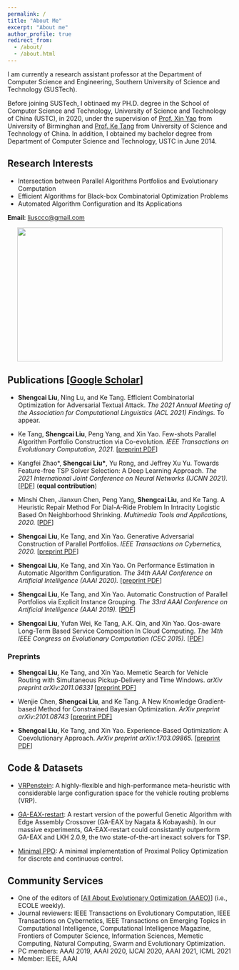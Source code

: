 ```yaml
---
permalink: /
title: "About Me"
excerpt: "About me"
author_profile: true
redirect_from: 
  - /about/
  - /about.html
---
```

I am currently a research assistant professor at the Department of Computer Science and Engineering, Southern University of Science and Technology (SUSTech).

Before joining SUSTech, I obtinaed my PH.D. degree in the School of Computer Science and Technology, University of Science and Technology of China (USTC), in 2020, under the supervision of [Prof. Xin Yao](https://www.cs.bham.ac.uk/~xin/) from University of Birminghan and [Prof. Ke Tang](http://faculty.sustech.edu.cn/tangk3/en/) from University of Science and Technology of China. In addition, I obtained my bachelor degree from Department of Computer Science and Technology, USTC in June 2014.

## Research Interests
* Intersection between Parallel Algorithms Portfolios and Evolutionary Computation
* Efficient Algorithms for Black-box Combinatorial Optimization Problems 
* Automated Algorithm Configuration and Its Applications


**Email**: liusccc@gmail.com
<p align="center">
  <img width="460" height="300" src="http://senshineL.github.io/images/paper-thin-purpose.png">
</p>
<!-- ![](http://senshineL.github.io/images/Purpose-Diagram-4.png) -->

## Publications [[Google Scholar](https://scholar.google.com/citations?user=tV0nV3oAAAAJ&hl=en)]
* **Shengcai Liu**, Ning Lu, and Ke Tang. Efficient Combinatorial Optimization for Adversarial Textual Attack. *The 2021 Annual Meeting of the Association for Computational Linguistics (ACL 2021) Findings.* To appear.

* Ke Tang, **Shengcai Liu**, Peng Yang, and Xin Yao. Few-shots Parallel Algorithm Portfolio Construction via Co-evolution. *IEEE Transactions on Evolutionary Computation, 2021.* [[preprint PDF](http://senshineL.github.io/files/CEPS.pdf)]

* Kangfei Zhao\*, **Shengcai Liu\***, Yu Rong, and Jeffrey Xu Yu. Towards Feature-free TSP Solver Selection: A Deep Learning Approach. *The 2021 International Joint Conference on Neural Networks (IJCNN 2021).* [[PDF](http://senshineL.github.io/files/IJCNN2021.pdf)] (**equal contribution**)

* Minshi Chen, Jianxun Chen, Peng Yang, **Shengcai Liu**, and Ke Tang. A Heuristic Repair Method For Dial-A-Ride Problem In Intracity Logistic Based On Neighborhood Shrinking. *Multimedia Tools and Applications, 2020.* [[PDF](https://link.springer.com/content/pdf/10.1007/s11042-020-08894-7.pdf)]

* **Shengcai Liu**, Ke Tang, and Xin Yao. Generative Adversarial Construction of Parallel Portfolios. *IEEE Transactions on Cybernetics, 2020.* [[preprint PDF](http://senshineL.github.io/files/tcyb2020.pdf)]
   
* **Shengcai Liu**, Ke Tang, and Xin Yao. On Performance Estimation in Automatic Algorithm Configuration. *The 34th AAAI Conference on Artificial Intelligence (AAAI 2020).* [[preprint PDF](http://senshineL.github.io/files/AAAI-2020-final.pdf)]

* **Shengcai Liu**, Ke Tang, and Xin Yao. Automatic Construction of Parallel Portfolios via Explicit Instance Grouping. *The 33rd AAAI Conference on Artificial Intelligence (AAAI 2019).* [[PDF](http://senshineL.github.io/files/AAAI-2019-final.pdf)]

* **Shengcai Liu**, Yufan Wei, Ke Tang, A.K. Qin, and Xin Yao. Qos-aware Long-Term Based Service Composition In Cloud Computing. *The 14th IEEE Congress on Evolutionary Computation (CEC 2015).* [[PDF](http://senshineL.github.io/files/CEC-2015-QoS.pdf)]

### Preprints
* **Shengcai Liu**, Ke Tang, and Xin Yao. Memetic Search for Vehicle Routing with Simultaneous Pickup-Delivery and Time Windows. *arXiv preprint arXiv:2011.06331* [[preprint PDF]](https://arxiv.org/pdf/2011.06331.pdf)

* Wenjie Chen, **Shengcai Liu**, and Ke Tang. A New Knowledge Gradient-based Method for Constrained Bayesian Optimization. *ArXiv preprint arXiv:2101.08743* [[preprint PDF]](https://arxiv.org/pdf/2101.08743.pdf)

<!-- * Ke Tang, **Shengcai Liu**, Peng Yang, and Xin Yao. Few-shots Parameter Tuning Via Co-evolution. *Arxiv preprint arxiv:2007.0050.* [[preprint PDF]](https://arxiv.org/abs/2007.00501.pdf) -->

<!-- * Kangfei Zhao\*, **Shengcai Liu\***, Yu Rong, and Jeffrey Xu Yu. Leveraging TSP Solver Complementarity via Deep Learning. *ArXiv preprint arXiv:2006.00715.* [[preprint PDF](https://arxiv.org/pdf/2006.00715.pdf)] (**equal contribution**) -->

* **Shengcai Liu**, Ke Tang, and Xin Yao. Experience-Based Optimization: A Coevolutionary Approach. *ArXiv preprint arXiv:1703.09865.* [[preprint PDF](https://arxiv.org/pdf/1703.09865)]

<!-- ## Patents

1. 一种车辆调度方法、装置、设备及存储介质[P]. 刘晟材,杨鹏,唐珂,姚新. 中国专利:CN109559078A, 2019-04-02
2. 一种仓储网络的库存调拨方法、装置及存储介质[P]. 刘晟材,杨鹏,唐珂,姚新. 中国专利:CN109711778A, 2019-05-03 -->

## Code & Datasets

* [VRPenstein](https://github.com/senshineL/VRPenstein): A highly-flexible and high-performance meta-heuristic with considerable large configuration space for the vehicle routing problems (VRP).

* [GA-EAX-restart](https://github.com/senshineL/GA-EAX-restart): A restart version of the powerful Genetic Algorithm with Edge Assembly Crossover (GA-EAX by Nagata & Kobayashi). In our massive experiments, GA-EAX-restart could consistantly outperform GA-EAX and LKH 2.0.9, the two state-of-the-art inexact solvers for TSP.

* [Minimal PPO](https://github.com/senshineL/minimal-ppo): A minimal implementation of Proximal Policy Optimization for discrete and continuous control.

## Community Services
* One of the editors of [[All About Evolutionary Optimization (AAEO)](http://ecole.asia/news/)] (i.e., ECOLE weekly).
* Journal reviewers: IEEE Transactions on Evolutionary Computation, IEEE Transactions on Cybernetics, IEEE Transactions on Emerging Topics in Computational Intelligence, Computational Intelligence Magazine, Frontiers of Computer Science, Information Sciences, Memetic Computing, Natural Computing, Swarm and Evolutionary Optimization.
* PC members: AAAI 2019, AAAI 2020, IJCAI 2020, AAAI 2021, ICML 2021
* Member: IEEE, AAAI

<!-- ## Education & Experience
Sept. 2014 - June 2020  
Ph.D. candidate in Computer Science  
University of Science and Technology of China
Sept. 2010 - June 2014  
B.S. in Computer Science
University of Science and Technology of China -->